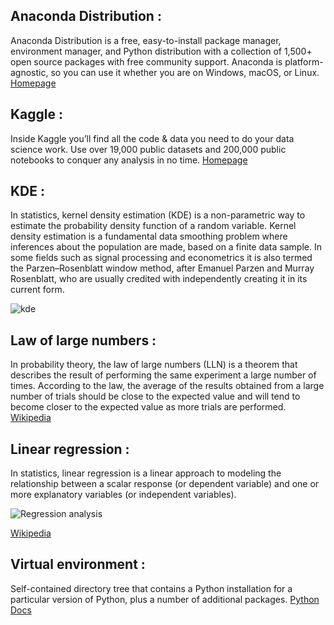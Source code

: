 ## Anaconda Distribution :
Anaconda Distribution is a free, easy-to-install package manager, environment manager, and Python distribution with a collection of 1,500+ open source packages with free community support. Anaconda is platform-agnostic, so you can use it whether you are on Windows, macOS, or Linux.
[Homepage](https://www.anaconda.com/)

## Kaggle :
Inside Kaggle you’ll find all the code & data you need to do your data science work. Use over 19,000 public datasets and 200,000 public notebooks to conquer any analysis in no time.
[Homepage](https://www.kaggle.com/)

## KDE :
In statistics, kernel density estimation (KDE) is a non-parametric way to estimate the probability density function of a random variable. Kernel density estimation is a fundamental data smoothing problem where inferences about the population are made, based on a finite data sample. In some fields such as signal processing and econometrics it is also termed the Parzen–Rosenblatt window method, after Emanuel Parzen and Murray Rosenblatt, who are usually credited with independently creating it in its current form.

![kde](https://wikimedia.org/api/rest_v1/media/math/render/svg/f3b09505158fb06033aabf9b0116c8c07a68bf31)

## Law of large numbers :
In probability theory, the law of large numbers (LLN) is a theorem that describes the result of performing the same experiment a large number of times. According to the law, the average of the results obtained from a large number of trials should be close to the expected value and will tend to become closer to the expected value as more trials are performed.
[Wikipedia](https://en.wikipedia.org/wiki/Law_of_large_numbers)

## Linear regression :
In statistics, linear regression is a linear approach to modeling the relationship between a scalar response (or dependent variable) and one or more explanatory variables (or independent variables).

![Regression analysis](https://upload.wikimedia.org/wikipedia/commons/thumb/3/3a/Linear_regression.svg/330px-Linear_regression.svg.png)

[Wikipedia](https://en.wikipedia.org/wiki/Linear_regression)

## Virtual environment :
Self-contained directory tree that contains a Python installation for a particular version of Python, plus a number of additional packages.
[Python Docs](https://docs.python.org/3/tutorial/venv.html)